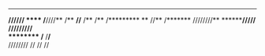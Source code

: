   ********     **     ******* 
 **//////     ****   /**////**
/**          **//**  /**   /**
/*********  **  //** /******* 
////////** **********/**////  
       /**/**//////**/**      
 ******** /**     /**/**      
////////  //      // //       